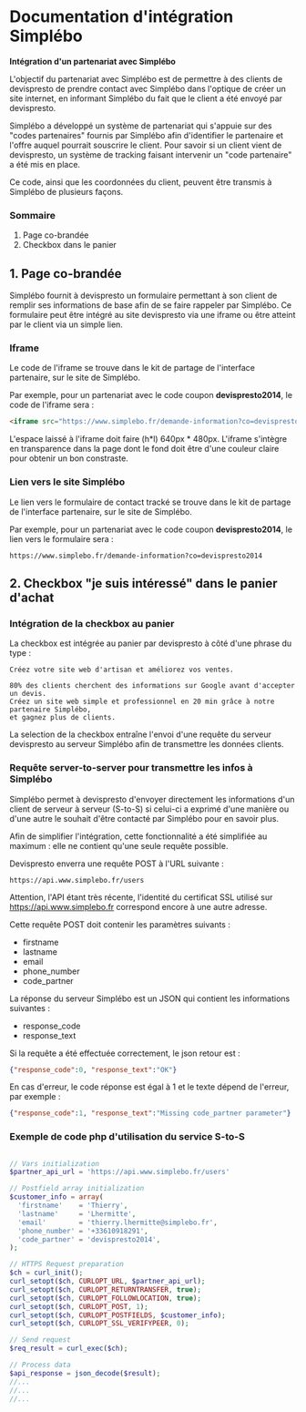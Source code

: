 # Documentation d'intégration Simplébo 

**Intégration d'un partenariat avec Simplébo**

L'objectif du partenariat avec Simplébo est de permettre à des clients de devispresto de prendre contact avec Simplébo dans l'optique de créer un site internet, en informant Simplébo du fait que le client a été envoyé par devispresto.

Simplébo a développé un système de partenariat qui s'appuie sur des "codes partenaires" fournis par Simplébo afin d'identifier le partenaire et l'offre auquel pourrait souscrire le client. Pour savoir si un client vient de devispresto, un système de tracking faisant intervenir un "code partenaire" a été mis en place.

Ce code, ainsi que les coordonnées du client, peuvent être transmis à Simplébo de plusieurs façons.

### Sommaire
1. Page co-brandée
2. Checkbox dans le panier


## 1. Page co-brandée

Simplébo fournit à devispresto un formulaire permettant à son client de remplir ses informations de base afin de se faire rappeler par Simplébo. Ce formulaire peut être intégré au site devispresto via une iframe ou être atteint par le client via un simple lien.

### Iframe

Le code de l'iframe se trouve dans le kit de partage de l'interface partenaire, sur le site de Simplébo.

Par exemple, pour un partenariat avec le code coupon **devispresto2014**, le code de l'iframe sera :
```html
<iframe src="https://www.simplebo.fr/demande-information?co=devispresto2014&i" width="640" height="480"></iframe>
```

L'espace laissé à l'iframe doit faire (h*l) 640px * 480px. L'iframe s'intègre en transparence dans la page dont le fond doit être d'une couleur claire pour obtenir un bon constraste.


### Lien vers le site Simplébo
Le lien vers le formulaire de contact tracké se trouve dans le kit de partage de l'interface partenaire, sur le site de Simplébo.

Par exemple, pour un partenariat avec le code coupon **devispresto2014**, le lien vers le formulaire sera :
```
https://www.simplebo.fr/demande-information?co=devispresto2014
```

## 2. Checkbox "je suis intéressé" dans le panier d'achat

### Intégration de la checkbox au panier
La checkbox est intégrée au panier par devispresto à côté d'une phrase du type :
```
Créez votre site web d'artisan et améliorez vos ventes.

80% des clients cherchent des informations sur Google avant d'accepter un devis.
Créez un site web simple et professionnel en 20 min grâce à notre partenaire Simplébo,
et gagnez plus de clients.
```

La selection de la checkbox entraîne l'envoi d'une requête du serveur devispresto au serveur Simplébo afin de transmettre les données clients.

### Requête server-to-server pour transmettre les infos à Simplébo
Simplébo permet à devispresto d'envoyer directement les informations d'un client de serveur à serveur (S-to-S) si celui-ci a exprimé d'une manière ou d'une autre le souhait d'être contacté par Simplébo pour en savoir plus.

Afin de simplifier l'intégration, cette fonctionnalité a été simplifiée au maximum : elle ne contient qu'une seule requête possible.

Devispresto enverra une requête POST à l'URL suivante :
```
https://api.www.simplebo.fr/users
```
Attention, l'API étant très récente, l'identité du certificat SSL utilisé sur https://api.www.simplebo.fr correspond encore à une autre adresse. 

Cette requête POST doit contenir les paramètres suivants :
- firstname
- lastname
- email
- phone_number
- code_partner

La réponse du serveur Simplébo est un JSON qui contient les informations suivantes :
- response_code
- response_text

Si la requête a été effectuée correctement, le json retour est :
```json
{"response_code":0, "response_text":"OK"}
```

En cas d'erreur, le code réponse est égal à 1 et le texte dépend de l'erreur, par exemple :
```json
{"response_code":1, "response_text":"Missing code_partner parameter"}
```

### Exemple de code php d'utilisation du service S-to-S

```php

// Vars initialization
$partner_api_url = 'https://api.www.simplebo.fr/users'

// Postfield array initialization
$customer_info = array(
  'firstname'    = 'Thierry',
  'lastname'     = 'Lhermitte',
  'email'        = 'thierry.lhermitte@simplebo.fr',
  'phone_number' = '+33610918291',
  'code_partner' = 'devispresto2014',
);

// HTTPS Request preparation
$ch = curl_init();
curl_setopt($ch, CURLOPT_URL, $partner_api_url);
curl_setopt($ch, CURLOPT_RETURNTRANSFER, true);
curl_setopt($ch, CURLOPT_FOLLOWLOCATION, true);
curl_setopt($ch, CURLOPT_POST, 1);
curl_setopt($ch, CURLOPT_POSTFIELDS, $customer_info);
curl_setopt($ch, CURLOPT_SSL_VERIFYPEER, 0);

// Send request
$req_result = curl_exec($ch);

// Process data
$api_response = json_decode($result);
//...
//...
//...

```
